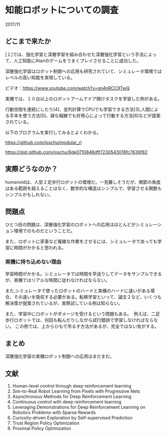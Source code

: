 # 知能ロボットについての調査

2017/11

## どこまで来たか

[１]では、強化学習と深層学習を組み合わせた深層強化学習という手法によって、人工知能にAtariのゲームをうまくプレイさせることに成功した。

深層強化学習はロボット制御への応用も研究されていて、シミュレータ環境ではレベルの高い知能を実現している。

ビデオ：https://www.youtube.com/watch?v=gn4nRCC9TwQ

実機では、１０台以上のロボットアームでドア開けタスクを学習した例がある。

行動空間を連続にしたり[4]、並列計算でCPUでも学習できる方法[3],人間による手本を使う方法[5]、疎な報酬でも好奇心によって行動する方法[6]などが提案されている。

以下のプログラムを実行してみるとよくわかる。

https://github.com/joschu/modular_rl

https://gist.github.com/joschu/6de0710846dff7230543016fc7639f82

## 実際どうなのか？

humanoidは、人型２足歩行ロボットの環境だ。一見難しそうだが、関節の角度はある範囲を超えることはなく、数学的な構造はシンプルで、学習させる関数もシンプルかもしれない。

## 問題点 

ひとつ目の問題は、深層強化学習のロボットへの応用はほとんどがシミュレーション環境でのものだということだ。

また、ロボットに家事など複雑な作業をさせるには、シミュレータであっても学習に時間がかかると思われる。

### 実機に持ち込めない理由

学習時間がかかる。シミュレータでは時間を早送りしてデータをサンプルできるが、実機ではリアルな時間に従わなければならない。

また,シミュレータで使ったロボットのハードと実機のハードに違いがある場合、その違いを吸収する必要がある。転移学習といって、論文２など、いくつも解決策が提案されているが、実際試している例は知らない。

また、学習中にロボットがダメージを受けるという問題もある。　例えば、二足歩行ロボットでは、何回も転んだりしながら試行錯誤で学習しなければならない。
この例では、上からひもで吊るす方法があるが、完全ではない気がする。



## まとめ

深層強化学習の実機ロボット制御への応用はまだまだ。

## 文献

1. Human-level control through deep reinforcement learning
2. Sim-to-Real Robot Learning from Pixels with Progressive Nets
3. Asynchronous Methods for Deep Reinforcement Learning
4. Continuous control with deep reinforcement learning
5. Leveraging Demonstrations for Deep Reinforcement Learning on Robotics Problems with Sparse Rewards
6. Curiosity-driven Exploration by Self-supervised Prediction
7. Trust Region Policy Optimization
8. Proximal Policy Optimization
